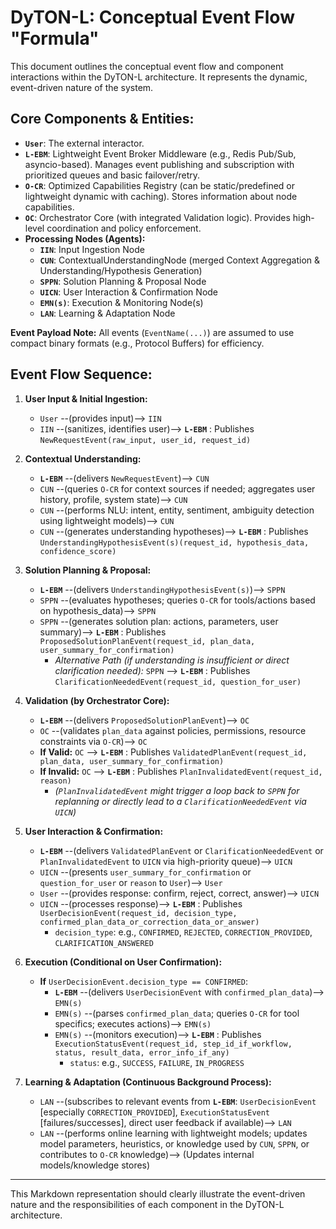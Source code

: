 # DyTON-L: Conceptual Event Flow "Formula"

This document outlines the conceptual event flow and component interactions within the DyTON-L architecture. It represents the dynamic, event-driven nature of the system.

## Core Components & Entities:

* **`User`**: The external interactor.
* **`L-EBM`**: Lightweight Event Broker Middleware (e.g., Redis Pub/Sub, asyncio-based). Manages event publishing and subscription with prioritized queues and basic failover/retry.
* **`O-CR`**: Optimized Capabilities Registry (can be static/predefined or lightweight dynamic with caching). Stores information about node capabilities.
* **`OC`**: Orchestrator Core (with integrated Validation logic). Provides high-level coordination and policy enforcement.
* **Processing Nodes (Agents):**
    * **`IIN`**: Input Ingestion Node
    * **`CUN`**: ContextualUnderstandingNode (merged Context Aggregation & Understanding/Hypothesis Generation)
    * **`SPPN`**: Solution Planning & Proposal Node
    * **`UICN`**: User Interaction & Confirmation Node
    * **`EMN(s)`**: Execution & Monitoring Node(s)
    * **`LAN`**: Learning & Adaptation Node

**Event Payload Note:** All events (`EventName(...)`) are assumed to use compact binary formats (e.g., Protocol Buffers) for efficiency.

## Event Flow Sequence:

1.  **User Input & Initial Ingestion:**
    * `User` --(provides input)--> `IIN`
    * `IIN` --(sanitizes, identifies user)--> **`L-EBM`** : Publishes `NewRequestEvent(raw_input, user_id, request_id)`

2.  **Contextual Understanding:**
    * **`L-EBM`** --(delivers `NewRequestEvent`)--> `CUN`
    * `CUN` --(queries `O-CR` for context sources if needed; aggregates user history, profile, system state)--> `CUN`
    * `CUN` --(performs NLU: intent, entity, sentiment, ambiguity detection using lightweight models)--> `CUN`
    * `CUN` --(generates understanding hypotheses)--> **`L-EBM`** : Publishes `UnderstandingHypothesisEvent(s)(request_id, hypothesis_data, confidence_score)`

3.  **Solution Planning & Proposal:**
    * **`L-EBM`** --(delivers `UnderstandingHypothesisEvent(s)`)--> `SPPN`
    * `SPPN` --(evaluates hypotheses; queries `O-CR` for tools/actions based on hypothesis_data)--> `SPPN`
    * `SPPN` --(generates solution plan: actions, parameters, user summary)--> **`L-EBM`** : Publishes `ProposedSolutionPlanEvent(request_id, plan_data, user_summary_for_confirmation)`
        * *Alternative Path (if understanding is insufficient or direct clarification needed):*
            `SPPN` --> **`L-EBM`** : Publishes `ClarificationNeededEvent(request_id, question_for_user)`

4.  **Validation (by Orchestrator Core):**
    * **`L-EBM`** --(delivers `ProposedSolutionPlanEvent`)--> `OC`
    * `OC` --(validates `plan_data` against policies, permissions, resource constraints via `O-CR`)--> `OC`
    * **If Valid:** `OC` --> **`L-EBM`** : Publishes `ValidatedPlanEvent(request_id, plan_data, user_summary_for_confirmation)`
    * **If Invalid:** `OC` --> **`L-EBM`** : Publishes `PlanInvalidatedEvent(request_id, reason)`
        * *(`PlanInvalidatedEvent` might trigger a loop back to `SPPN` for replanning or directly lead to a `ClarificationNeededEvent` via `UICN`)*

5.  **User Interaction & Confirmation:**
    * **`L-EBM`** --(delivers `ValidatedPlanEvent` or `ClarificationNeededEvent` or `PlanInvalidatedEvent` to `UICN` via high-priority queue)--> `UICN`
    * `UICN` --(presents `user_summary_for_confirmation` or `question_for_user` or `reason` to `User`)--> `User`
    * `User` --(provides response: confirm, reject, correct, answer)--> `UICN`
    * `UICN` --(processes response)--> **`L-EBM`** : Publishes `UserDecisionEvent(request_id, decision_type, confirmed_plan_data_or_correction_data_or_answer)`
        * `decision_type`: e.g., `CONFIRMED`, `REJECTED`, `CORRECTION_PROVIDED`, `CLARIFICATION_ANSWERED`

6.  **Execution (Conditional on User Confirmation):**
    * **If** `UserDecisionEvent.decision_type == CONFIRMED`:
        * **`L-EBM`** --(delivers `UserDecisionEvent` with `confirmed_plan_data`)--> `EMN(s)`
        * `EMN(s)` --(parses `confirmed_plan_data`; queries `O-CR` for tool specifics; executes actions)--> `EMN(s)`
        * `EMN(s)` --(monitors execution)--> **`L-EBM`** : Publishes `ExecutionStatusEvent(request_id, step_id_if_workflow, status, result_data, error_info_if_any)`
            * `status`: e.g., `SUCCESS`, `FAILURE`, `IN_PROGRESS`

7.  **Learning & Adaptation (Continuous Background Process):**
    * `LAN` --(subscribes to relevant events from **`L-EBM`**: `UserDecisionEvent` [especially `CORRECTION_PROVIDED`], `ExecutionStatusEvent` [failures/successes], direct user feedback if available)--> `LAN`
    * `LAN` --(performs online learning with lightweight models; updates model parameters, heuristics, or knowledge used by `CUN`, `SPPN`, or contributes to `O-CR` knowledge)--> (Updates internal models/knowledge stores)

---

This Markdown representation should clearly illustrate the event-driven nature and the responsibilities of each component in the DyTON-L architecture.
